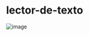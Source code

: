 # lector-de-texto
![image](https://github.com/user-attachments/assets/8f5f0cea-e5ae-4f56-a8ad-8c59799640f2)
